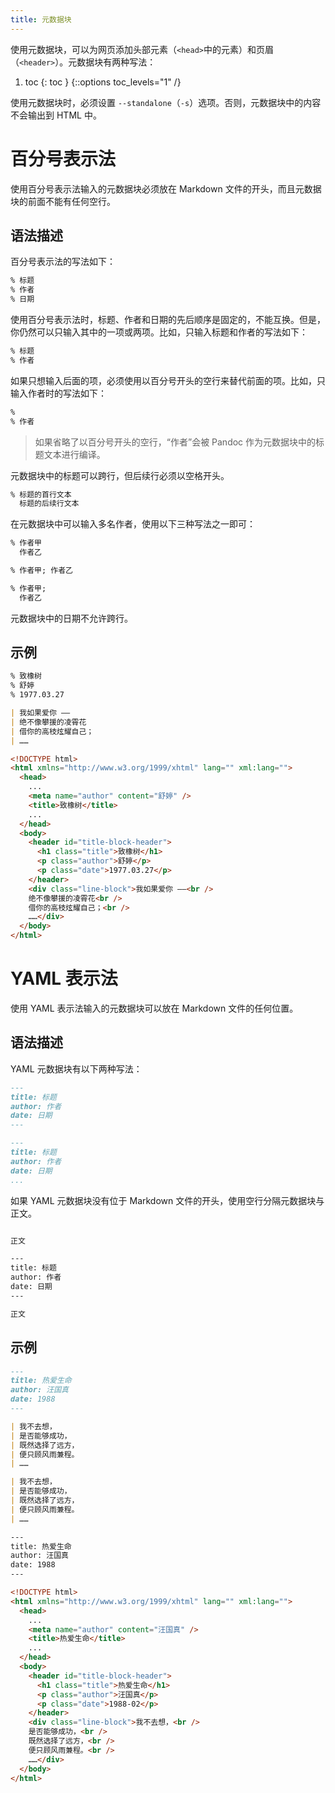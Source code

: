 ```yaml
---
title: 元数据块
---
```


使用元数据块，可以为网页添加头部元素（`<head>`中的元素）和页眉 （`<header>`）。元数据块有两种写法：

1. toc
{: toc }
{::options toc_levels="1" /}

使用元数据块时，必须设置 `--standalone`（`-s`）选项。否则，元数据块中的内容不会输出到 HTML 中。

# 百分号表示法

使用百分号表示法输入的元数据块必须放在 Markdown 文件的开头，而且元数据块的前面不能有任何空行。

## 语法描述

百分号表示法的写法如下：

```Markdown
% 标题
% 作者
% 日期
```

使用百分号表示法时，标题、作者和日期的先后顺序是固定的，不能互换。但是，你仍然可以只输入其中的一项或两项。比如，只输入标题和作者的写法如下：

```markdown
% 标题
% 作者
```

如果只想输入后面的项，必须使用以百分号开头的空行来替代前面的项。比如，只输入作者时的写法如下：

```markdown
%
% 作者
```

> 如果省略了以百分号开头的空行，“作者”会被 Pandoc 作为元数据块中的标题文本进行编译。

元数据块中的标题可以跨行，但后续行必须以空格开头。

```markdown
% 标题的首行文本
  标题的后续行文本
```

在元数据块中可以输入多名作者，使用以下三种写法之一即可：

```markdown
% 作者甲
  作者乙
```

```markdown
% 作者甲; 作者乙
```

```markdown
% 作者甲;
  作者乙
```

元数据块中的日期不允许跨行。

## 示例

```markdown
% 致橡树
% 舒婷
% 1977.03.27

| 我如果爱你 ——
| 绝不像攀援的凌霄花
| 借你的高枝炫耀自己；
| ……
```

```html
<!DOCTYPE html>
<html xmlns="http://www.w3.org/1999/xhtml" lang="" xml:lang="">
  <head>
    ...
    <meta name="author" content="舒婷" />
    <title>致橡树</title>
    ...
  </head>
  <body>
    <header id="title-block-header">
      <h1 class="title">致橡树</h1>
      <p class="author">舒婷</p>
      <p class="date">1977.03.27</p>
    </header>
    <div class="line-block">我如果爱你 ——<br />
    绝不像攀援的凌霄花<br />
    借你的高枝炫耀自己；<br />
    ……</div>
  </body>
</html>
```

# YAML 表示法

使用 YAML 表示法输入的元数据块可以放在 Markdown 文件的任何位置。

## 语法描述

YAML 元数据块有以下两种写法：

```markdown
---
title: 标题
author: 作者
date: 日期
---
```

```markdown
---
title: 标题
author: 作者
date: 日期
...
```

如果 YAML 元数据块没有位于 Markdown 文件的开头，使用空行分隔元数据块与正文。

```markdown

正文

---
title: 标题
author: 作者
date: 日期
---

正文
```

## 示例

```markdown
---
title: 热爱生命
author: 汪国真
date: 1988
---

| 我不去想，
| 是否能够成功，
| 既然选择了远方，
| 便只顾风雨兼程。
| ……
```

```markdown
| 我不去想，
| 是否能够成功，
| 既然选择了远方，
| 便只顾风雨兼程。
| ……

---
title: 热爱生命
author: 汪国真
date: 1988
---
```

```html
<!DOCTYPE html>
<html xmlns="http://www.w3.org/1999/xhtml" lang="" xml:lang="">
  <head>
    ...
    <meta name="author" content="汪国真" />
    <title>热爱生命</title>
    ...
  </head>
  <body>
    <header id="title-block-header">
      <h1 class="title">热爱生命</h1>
      <p class="author">汪国真</p>
      <p class="date">1988-02</p>
    </header>
    <div class="line-block">我不去想，<br />
    是否能够成功，<br />
    既然选择了远方，<br />
    便只顾风雨兼程。<br />
    ……</div>
  </body>
</html>
```



